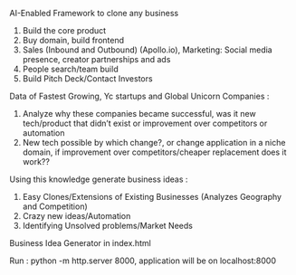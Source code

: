 AI-Enabled Framework to clone any business
1. Build the core product
3. Buy domain, build frontend
4. Sales (Inbound and Outbound) (Apollo.io), Marketing: Social media presence, creator partnerships and ads
5. People search/team build
6. Build Pitch Deck/Contact Investors

Data of Fastest Growing, Yc startups and Global Unicorn Companies : 
1. Analyze why these companies became successful, was it new tech/product that didn’t exist or improvement over competitors or automation
2. New tech possible by which change?, or change application in a niche domain, if improvement over competitors/cheaper replacement does it work??

Using this knowledge generate business ideas : 
1. Easy Clones/Extensions of Existing Businesses (Analyzes Geography and Competition)
2. Crazy new ideas/Automation
3. Identifying Unsolved problems/Market Needs
   
Business Idea Generator in index.html

Run : python -m http.server 8000, application will be on localhost:8000
